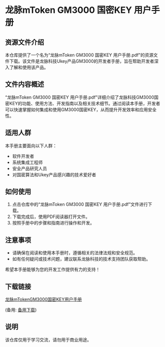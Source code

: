 # 龙脉mToken GM3000 国密KEY 用户手册

## 资源文件介绍

本仓库提供了一个名为“龙脉mToken GM3000 国密KEY 用户手册.pdf”的资源文件下载。该文件是龙脉科技Ukey产品GM3000的开发者手册，旨在帮助开发者深入了解和使用该产品。

## 文件内容概述

“龙脉mToken GM3000 国密KEY 用户手册.pdf”详细介绍了龙脉科技GM3000国密KEY的功能、使用方法、开发指南以及相关技术细节。通过阅读本手册，开发者可以快速掌握如何集成和使用GM3000国密KEY，从而提升开发效率和应用安全性。

## 适用人群

本手册主要面向以下人群：

- 软件开发者
- 系统集成工程师
- 安全产品研究人员
- 对国密算法和Ukey产品感兴趣的技术爱好者

## 如何使用

1. 点击仓库中的“龙脉mToken GM3000 国密KEY 用户手册.pdf”文件进行下载。
2. 下载完成后，使用PDF阅读器打开文件。
3. 按照手册中的步骤和指南进行操作和开发。

## 注意事项

- 请确保在阅读和使用本手册时，遵循相关的法律法规和安全规范。
- 如有任何疑问或技术问题，建议联系龙脉科技的技术支持团队获取帮助。

希望本手册能够为您的开发工作提供有力的支持！

## 下载链接
[龙脉mTokenGM3000国密KEY用户手册](https://pan.quark.cn/s/3d5794a23312) 

(备用: [备用下载](https://pan.baidu.com/s/18QcCecQm_3O8eqOlPf9vFQ?pwd=1234))

## 说明

该仓库仅用于学习交流，请勿用于商业用途。
